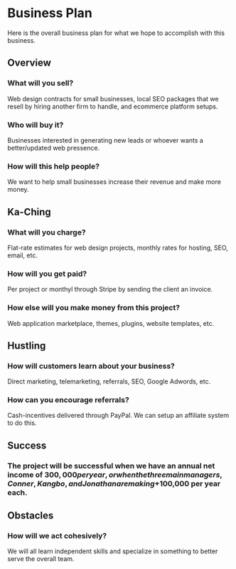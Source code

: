 # Business Plan

Here is the overall business plan for what we hope to accomplish with this business.

## Overview

### What will you sell?
Web design contracts for small businesses, local SEO packages that we resell by hiring another firm to handle, and ecommerce platform setups.

### Who will buy it?
Businesses interested in generating new leads or whoever wants a better/updated web pressence.

### How will this help people?
We want to help small businesses increase their revenue and make more money.

## Ka-Ching

### What will you charge?
Flat-rate estimates for web design projects, monthly rates for hosting, SEO, email, etc.

### How will you get paid?
Per project or monthyl through Stripe by sending the client an invoice.

### How else will you make money from this project?
Web application marketplace, themes, plugins, website templates, etc.

## Hustling

### How will customers learn about your business?
Direct marketing, telemarketing, referrals, SEO, Google Adwords, etc.

### How can you encourage referrals?
Cash-incentives delivered through PayPal. We can setup an affiliate system to do this.

## Success

### The project will be successful when we have an annual net income of $300,000 per year, or when the three main managers, Conner, Kangbo, and Jonathan are making +$100,000 per year each.

## Obstacles

### How will we act cohesively?
We will all learn independent skills and specialize in something to better serve the overall team.
